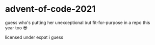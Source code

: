 # advent-of-code-2021
guess who's putting her unexceptional but fit-for-purpose in a repo this year too 😎

licensed under expat i guess
